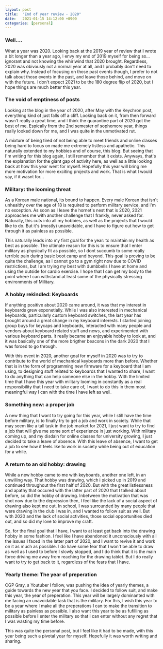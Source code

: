 ```yaml
---
layout: post
title:  "End of year review - 2020"
date:   2021-01-15 14:12:00 +0900
categories: [personal]
---
```


### Well....
What a year was 2020. Looking back at the 2019 year of review that I wrote a bit longer than a year ago, I envy my end of 2019 myself for being so... ignorant and not knowing the whirlwind that 2020 brought. Regardless, 2020 was obivously not a normal year at all, and I probably don't need to explain why. Instead of focusing on those past events though, I prefer to not talk about those events in the past, and leave those behind, and move on with the future. I don't expect 2021 to be the 180 degree flip of 2020, but I hope things are much better this year.

### The void of emptiness of posts
Looking at the blog in the year of 2020, after May with the Keychron post, everything kind of just falls off a cliff. Looking back on it, from then forward wasn't really a great time, and I think the quarantine part of 2020 got the best of me. Espically from the 2nd semester of sophomore year, things really looked down for me, and I was quite in the unmotivated rut. 

A mixture of being tired of not being able to meet friends and online classes being hard to focus on made me extremely listless and apathetic. This naturally extended to my hobbies and of course, this blog. But seeing that I'm writing for this blog again, I still remember that it exists. Anyways, that's the explanation for the giant gap of activity here, as well as a little looking back at how this year went for myself. Hopefully this year will bring me more motivation for more exciting projects and work. That is what I would say, if it wasnt for...

### Military: the looming threat
As a Korean male national, its bound to happen. Every male Korean that isn't unhealthy over the age of 18 is required to perform military service, and I'm no exception. As soon as I leave the hornet's nest that is 2020, 2021 approaches me with another challenge that I frankly, never asked for. Naturally, this cuts into all my hobbies, as well as the projects that I would like to do. But it's (mostly) unavoidable, and I have to figure out how to get through it as painless as possible.

This naturally leads into my first goal for the year: to maintain my health as best as possible. The ultimate reason for this is to ensure that I enter military as physically fit as possible, so I dont succumb to some really terrible pain during basic boot camp and beyond. This goal is proving to be quite the challenge, as I cannot go to a gym right now due to COVID restrictions, but I am trying my best with dumbbells I have at home and using the outside for cardio exercise. I hope that I can get my body to the point where I can withstand at least some of the physically stressing environments of Military.

### A hobby rekindled: Keyboards
If anything positive about 2020 came around, it was that my interest in keyboards grew exponetially. While I was also interested in mechanical keyboards, particularly custom keyboard switches, the last year has brought around a great change in my keyboard interests. I started joining group buys for keycaps and keyboards, interacted with many people and vendors about keyboard related stuff and news, and experimented with various keyboard parts. It really became an enjoyable hobby to look at, and it was basically one of the more brigther beacons in the dark 2020 that I was forced to go through.

With this event in 2020, another goal for myself in 2020 was to try to contribute to the world of mechanical keyboards more than before. Whether that is in the form of programming new firmware for a keyboard that I am using, to designing stuff related to keyboards that I wanted to share, I want to do anything that can help someone else in the hobby. With the limited time that I have this year with military looming in constantly as a real responsibility that I need to take care of, I want to do this in them most meaningful way I can with the time I have left as well.

### Something new: a proper job
A new thing that I want to try going for this year, while I still have the time before military, is to finally try to get a job and work in society. While that may seem like a tall task in the job market for 2021, I just want to try to find a job that will give me some sort of experience in just working. With military coming up, and my disdain for online classes for university growing, I just decided to take a leave of absence. With this leave of absence, I want to get a job to see how it feels like to work in society while being out of education for a while.

### A return to an old hobby: drawing
While a new hobby came to me with keyboards, another one left, in an unwilling way. That hobby was drawing, which i picked up in 2019 and continued throughout the first half of 2020. But with the great listlessness and apathy that occured with the latter part of 2020 that I talked about before, so did the hobby of drawing. Inbetween the motivation that was shot now due to the depression then, I feel like the lack of a social aspect of drawing also kept me out. In school, I was surrounded by many people that were drawing in the club I was in, and I wanted to follow suit as well. But with 2020 and the lack of social activities, those social opportunities died out, and so did my love to improve my craft.

So, for the final goal that I have, I want to at least get back into the drawing hobby in some fashion. I feel like I have abandoned it unconsciously with all the issues I faced in the latter part of 2020, and I want to revive it and work on it as much as possible. I do have some fear that I won't be able to draw as well as I used to before I slowly stopped, and I do think that it is the main force driving me away from reaching for the drawing tablet. But I do really want to try to get back to it, regardless of the fears that I have.

### Yearly theme: The year of preperation
CGP Gray, a Youtuber I follow, was pushing the idea of yearly themes, a guide towards the new year that you face. I decided to follow suit, and make this year, the year of preperation. This year will be largely dominanted with me facing an unavoidable task that is the military. For this, I wish this year to be a year where I make all the preperations I can to make the transition to military as painless as possible. I also want this year to be as fufilling as possible before I enter the military so that I can enter without any regret that I was wasting my time before.

This was quite the personal post, but I feel like it had to be made, with this year being such a pivotal year for myself. Hopefully it was worth writing and sharing.